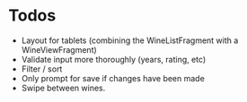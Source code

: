 Todos
=====

* Layout for tablets (combining the WineListFragment with a WineViewFragment)
* Validate input more thoroughly (years, rating, etc)
* Filter / sort
* Only prompt for save if changes have been made
* Swipe between wines.
